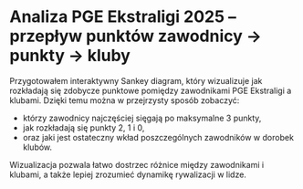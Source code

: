 # Analiza PGE Ekstraligi 2025 – przepływ punktów zawodnicy → punkty → kluby

Przygotowałem interaktywny Sankey diagram, który wizualizuje jak rozkładają się zdobycze punktowe pomiędzy zawodnikami PGE Ekstraligi a klubami.
Dzięki temu można w przejrzysty sposób zobaczyć:
* którzy zawodnicy najczęściej sięgają po maksymalne 3 punkty,
* jak rozkładają się punkty 2, 1 i 0,
* oraz jaki jest ostateczny wkład poszczególnych zawodników w dorobek klubów.

Wizualizacja pozwala łatwo dostrzec różnice między zawodnikami i klubami, a także lepiej zrozumieć dynamikę rywalizacji w lidze.
